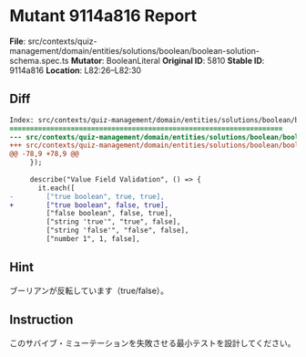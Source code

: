 # Mutant 9114a816 Report

**File**: src/contexts/quiz-management/domain/entities/solutions/boolean/boolean-solution-schema.spec.ts
**Mutator**: BooleanLiteral
**Original ID**: 5810
**Stable ID**: 9114a816
**Location**: L82:26–L82:30

## Diff

```diff
Index: src/contexts/quiz-management/domain/entities/solutions/boolean/boolean-solution-schema.spec.ts
===================================================================
--- src/contexts/quiz-management/domain/entities/solutions/boolean/boolean-solution-schema.spec.ts	original
+++ src/contexts/quiz-management/domain/entities/solutions/boolean/boolean-solution-schema.spec.ts	mutated #5810
@@ -78,9 +78,9 @@
     });
 
     describe("Value Field Validation", () => {
       it.each([
-        ["true boolean", true, true],
+        ["true boolean", false, true],
         ["false boolean", false, true],
         ["string 'true'", "true", false],
         ["string 'false'", "false", false],
         ["number 1", 1, false],
```

## Hint

ブーリアンが反転しています（true/false）。

## Instruction

このサバイブ・ミューテーションを失敗させる最小テストを設計してください。
